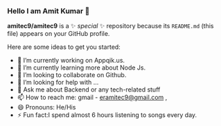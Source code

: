 ### Hello I am Amit Kumar 👋

**amitec9/amitec9** is a ✨ _special_ ✨ repository because its `README.md` (this file) appears on your GitHub profile.

Here are some ideas to get you started:

- 🔭 I’m currently working on Appqik.us.
- 🌱 I’m currently learning more about Node Js.
- 👯 I’m looking to collaborate on Github.
- 🤔 I’m looking for help with ...
- 💬 Ask me about  Backend or any tech-related stuff
- 📫 How to reach me: gmail - eramitec9@gmail.com , 
- 😄 Pronouns: He/His
- ⚡ Fun fact:I spend almost 6 hours listening to songs every day.

